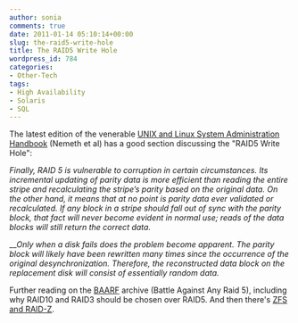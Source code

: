 ```yaml
---
author: sonia
comments: true
date: 2011-01-14 05:10:14+00:00
slug: the-raid5-write-hole
title: The RAID5 Write Hole
wordpress_id: 784
categories:
- Other-Tech
tags:
- High Availability
- Solaris
- SQL
---
```


The latest edition of the venerable [UNIX and Linux System Administration Handbook](http://www.amazon.com/UNIX-Linux-System-Administration-Handbook/dp/0131480057/ref=sr_1_1?s=books&ie=UTF8&qid=1294981909&sr=1-1) (Nemeth et al) has a good section discussing the "RAID5 Write Hole":

_Finally, RAID 5 is vulnerable to corruption in certain circumstances. Its incremental updating of parity data is more efficient than reading the entire stripe and recalculating the stripe’s parity based on the original data. On the other hand, it means that at no point is parity data ever validated or recalculated. If any block in a stripe should fall out of sync with the parity block, that fact will never become evident in normal use; reads of the data blocks will still return the correct data._

___Only when a disk fails does the problem become apparent. The parity block will likely have been rewritten many times since the occurrence of the original desynchronization. Therefore, the reconstructed data block on the replacement disk will consist of essentially random data._

Further reading on the [BAARF](http://www.miracleas.com/BAARF/BAARF2.html) archive (Battle Against Any Raid 5), including why RAID10 and RAID3 should be chosen over RAID5. And then there's [ZFS and RAID-Z](http://blogs.sun.com/bonwick/entry/raid_z).
